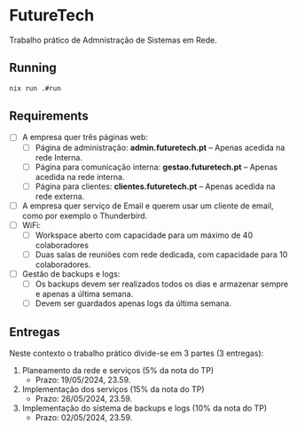 # FutureTech
Trabalho prático de Admnistração de Sistemas em Rede.

## Running
```sh
nix run .#run
```

## Requirements
- [ ] A empresa quer três páginas web:
  - [ ] Página de administração: **admin.futuretech.pt** – Apenas acedida na rede Interna.
  - [ ] Página para comunicação interna: **gestao.futuretech.pt** – Apenas acedida na rede interna.
  - [ ] Página para clientes: **clientes.futuretech.pt** – Apenas acedida na rede externa.
- [ ] A empresa quer serviço de Email e querem usar um cliente de email, como por exemplo o Thunderbird.
- [ ] WiFi:
  - [ ] Workspace aberto com capacidade para um máximo de 40 colaboradores
  - [ ] Duas salas de reuniões com rede dedicada, com capacidade para 10 colaboradores.
- [ ] Gestão de backups e logs:
  - [ ] Os backups devem ser realizados todos os dias e armazenar sempre e apenas a última semana.
  - [ ] Devem ser guardados apenas logs da última semana.

## Entregas

Neste contexto o trabalho prático divide-se em 3 partes (3 entregas):
1. Planeamento da rede e serviços (5% da nota do TP)
   - Prazo: 19/05/2024, 23.59.
2. Implementação dos serviços (15% da nota do TP)
   - Prazo: 26/05/2024, 23.59.
3. Implementação do sistema de backups e logs (10% da nota do TP)
   - Prazo: 02/05/2024, 23.59.
